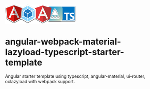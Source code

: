 ![alt text][logo]

[logo]: https://github.com/george3447/angular-webpack-material-lazyload-typescript-starter-template/raw/master/src/assets/images/logo.png
# angular-webpack-material-lazyload-typescript-starter-template
Angular starter template using typescript, angular-material, ui-router, oclazyload with webpack support.
